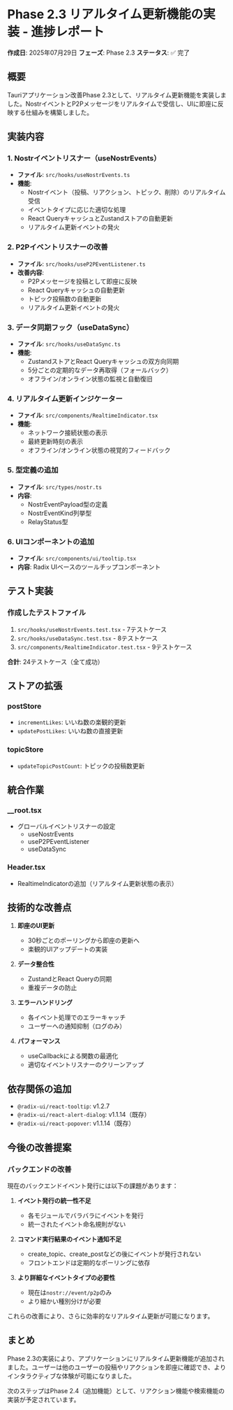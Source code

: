 # Phase 2.3 リアルタイム更新機能の実装 - 進捗レポート

**作成日**: 2025年07月29日
**フェーズ**: Phase 2.3
**ステータス**: ✅ 完了

## 概要
Tauriアプリケーション改善Phase 2.3として、リアルタイム更新機能を実装しました。NostrイベントとP2Pメッセージをリアルタイムで受信し、UIに即座に反映する仕組みを構築しました。

## 実装内容

### 1. Nostrイベントリスナー（useNostrEvents）
- **ファイル**: `src/hooks/useNostrEvents.ts`
- **機能**:
  - Nostrイベント（投稿、リアクション、トピック、削除）のリアルタイム受信
  - イベントタイプに応じた適切な処理
  - React QueryキャッシュとZustandストアの自動更新
  - リアルタイム更新イベントの発火

### 2. P2Pイベントリスナーの改善
- **ファイル**: `src/hooks/useP2PEventListener.ts`
- **改善内容**:
  - P2Pメッセージを投稿として即座に反映
  - React Queryキャッシュの自動更新
  - トピック投稿数の自動更新
  - リアルタイム更新イベントの発火

### 3. データ同期フック（useDataSync）
- **ファイル**: `src/hooks/useDataSync.ts`
- **機能**:
  - ZustandストアとReact Queryキャッシュの双方向同期
  - 5分ごとの定期的なデータ再取得（フォールバック）
  - オフライン/オンライン状態の監視と自動復旧

### 4. リアルタイム更新インジケーター
- **ファイル**: `src/components/RealtimeIndicator.tsx`
- **機能**:
  - ネットワーク接続状態の表示
  - 最終更新時刻の表示
  - オフライン/オンライン状態の視覚的フィードバック

### 5. 型定義の追加
- **ファイル**: `src/types/nostr.ts`
- **内容**:
  - NostrEventPayload型の定義
  - NostrEventKind列挙型
  - RelayStatus型

### 6. UIコンポーネントの追加
- **ファイル**: `src/components/ui/tooltip.tsx`
- **内容**: Radix UIベースのツールチップコンポーネント

## テスト実装

### 作成したテストファイル
1. `src/hooks/useNostrEvents.test.tsx` - 7テストケース
2. `src/hooks/useDataSync.test.tsx` - 8テストケース
3. `src/components/RealtimeIndicator.test.tsx` - 9テストケース

**合計**: 24テストケース（全て成功）

## ストアの拡張

### postStore
- `incrementLikes`: いいね数の楽観的更新
- `updatePostLikes`: いいね数の直接更新

### topicStore
- `updateTopicPostCount`: トピックの投稿数更新

## 統合作業

### __root.tsx
- グローバルイベントリスナーの設定
  - useNostrEvents
  - useP2PEventListener
  - useDataSync

### Header.tsx
- RealtimeIndicatorの追加（リアルタイム更新状態の表示）

## 技術的な改善点

1. **即座のUI更新**
   - 30秒ごとのポーリングから即座の更新へ
   - 楽観的UIアップデートの実装

2. **データ整合性**
   - ZustandとReact Queryの同期
   - 重複データの防止

3. **エラーハンドリング**
   - 各イベント処理でのエラーキャッチ
   - ユーザーへの通知抑制（ログのみ）

4. **パフォーマンス**
   - useCallbackによる関数の最適化
   - 適切なイベントリスナーのクリーンアップ

## 依存関係の追加
- `@radix-ui/react-tooltip`: v1.2.7
- `@radix-ui/react-alert-dialog`: v1.1.14（既存）
- `@radix-ui/react-popover`: v1.1.14（既存）

## 今後の改善提案

### バックエンドの改善
現在のバックエンドイベント発行には以下の課題があります：

1. **イベント発行の統一性不足**
   - 各モジュールでバラバラにイベントを発行
   - 統一されたイベント命名規則がない

2. **コマンド実行結果のイベント通知不足**
   - create_topic、create_postなどの後にイベントが発行されない
   - フロントエンドは定期的なポーリングに依存

3. **より詳細なイベントタイプの必要性**
   - 現在は`nostr://event/p2p`のみ
   - より細かい種別分けが必要

これらの改善により、さらに効率的なリアルタイム更新が可能になります。

## まとめ
Phase 2.3の実装により、アプリケーションにリアルタイム更新機能が追加されました。ユーザーは他のユーザーの投稿やリアクションを即座に確認でき、よりインタラクティブな体験が可能になりました。

次のステップはPhase 2.4（追加機能）として、リアクション機能や検索機能の実装が予定されています。